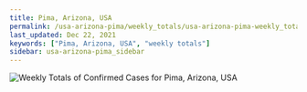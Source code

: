 ```yaml
---
title: Pima, Arizona, USA
permalink: /usa-arizona-pima/weekly_totals/usa-arizona-pima-weekly_totals.html
last_updated: Dec 22, 2021
keywords: ["Pima, Arizona, USA", "weekly totals"]
sidebar: usa-arizona-pima_sidebar
---
```


![Weekly Totals of Confirmed Cases for Pima, Arizona, USA](/covid_tracker/images/graphs/usa-arizona-pima-weekly_totals_graph.png)
